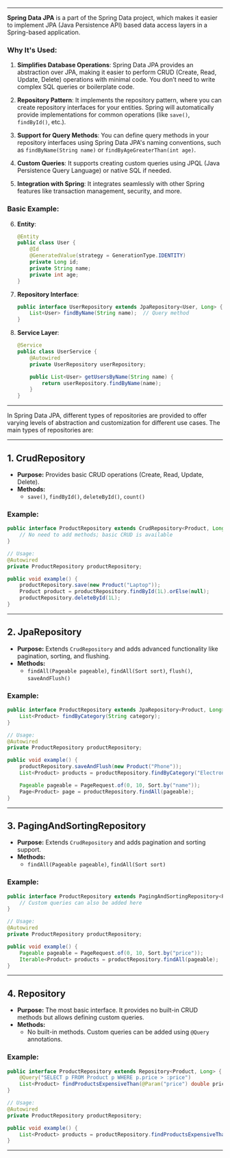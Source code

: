 
---
**Spring Data JPA** is a part of the Spring Data project, which makes it easier to implement JPA (Java Persistence API) based data access layers in a Spring-based application.

### **Why It's Used:**

1. **Simplifies Database Operations**: Spring Data JPA provides an abstraction over JPA, making it easier to perform CRUD (Create, Read, Update, Delete) operations with minimal code. You don’t need to write complex SQL queries or boilerplate code.
    
2. **Repository Pattern**: It implements the repository pattern, where you can create repository interfaces for your entities. Spring will automatically provide implementations for common operations (like `save()`, `findById()`, etc.).
    
3. **Support for Query Methods**: You can define query methods in your repository interfaces using Spring Data JPA's naming conventions, such as `findByName(String name)` or `findByAgeGreaterThan(int age)`.
    
4. **Custom Queries**: It supports creating custom queries using JPQL (Java Persistence Query Language) or native SQL if needed.
    
5. **Integration with Spring**: It integrates seamlessly with other Spring features like transaction management, security, and more.
    

### **Basic Example**:

6. **Entity**:
    
    ```java
    @Entity
    public class User {
        @Id
        @GeneratedValue(strategy = GenerationType.IDENTITY)
        private Long id;
        private String name;
        private int age;
    }
    ```
    
7. **Repository Interface**:
    
    ```java
    public interface UserRepository extends JpaRepository<User, Long> {
        List<User> findByName(String name);  // Query method
    }
    ```
    
8. **Service Layer**:
    
    ```java
    @Service
    public class UserService {
        @Autowired
        private UserRepository userRepository;
    
        public List<User> getUsersByName(String name) {
            return userRepository.findByName(name);
        }
    }
    ```

---
In Spring Data JPA, different types of repositories are provided to offer varying levels of abstraction and customization for different use cases. The main types of repositories are:

---
## 1. CrudRepository

- **Purpose:** Provides basic CRUD operations (Create, Read, Update, Delete).
- **Methods:**
    - `save()`, `findById()`, `deleteById()`, `count()`

### Example:

```java
public interface ProductRepository extends CrudRepository<Product, Long> {
    // No need to add methods; basic CRUD is available
}

// Usage:
@Autowired
private ProductRepository productRepository;

public void example() {
    productRepository.save(new Product("Laptop"));
    Product product = productRepository.findById(1L).orElse(null);
    productRepository.deleteById(1L);
}
```

---

## 2. JpaRepository

- **Purpose:** Extends `CrudRepository` and adds advanced functionality like pagination, sorting, and flushing.
- **Methods:**
    - `findAll(Pageable pageable)`, `findAll(Sort sort)`, `flush()`, `saveAndFlush()`

### Example:

```java
public interface ProductRepository extends JpaRepository<Product, Long> {
    List<Product> findByCategory(String category);
}

// Usage:
@Autowired
private ProductRepository productRepository;

public void example() {
    productRepository.saveAndFlush(new Product("Phone"));
    List<Product> products = productRepository.findByCategory("Electronics");

    Pageable pageable = PageRequest.of(0, 10, Sort.by("name"));
    Page<Product> page = productRepository.findAll(pageable);
}
```

---

## 3. PagingAndSortingRepository

- **Purpose:** Extends `CrudRepository` and adds pagination and sorting support.
- **Methods:**
    - `findAll(Pageable pageable)`, `findAll(Sort sort)`

### Example:

```java
public interface ProductRepository extends PagingAndSortingRepository<Product, Long> {
    // Custom queries can also be added here
}

// Usage:
@Autowired
private ProductRepository productRepository;

public void example() {
    Pageable pageable = PageRequest.of(0, 10, Sort.by("price"));
    Iterable<Product> products = productRepository.findAll(pageable);
}
```

---

## 4. Repository

- **Purpose:** The most basic interface. It provides no built-in CRUD methods but allows defining custom queries.
- **Methods:**
    - No built-in methods. Custom queries can be added using `@Query` annotations.

### Example:

```java
public interface ProductRepository extends Repository<Product, Long> {
    @Query("SELECT p FROM Product p WHERE p.price > :price")
    List<Product> findProductsExpensiveThan(@Param("price") double price);
}

// Usage:
@Autowired
private ProductRepository productRepository;

public void example() {
    List<Product> products = productRepository.findProductsExpensiveThan(1000);
}
```

---
